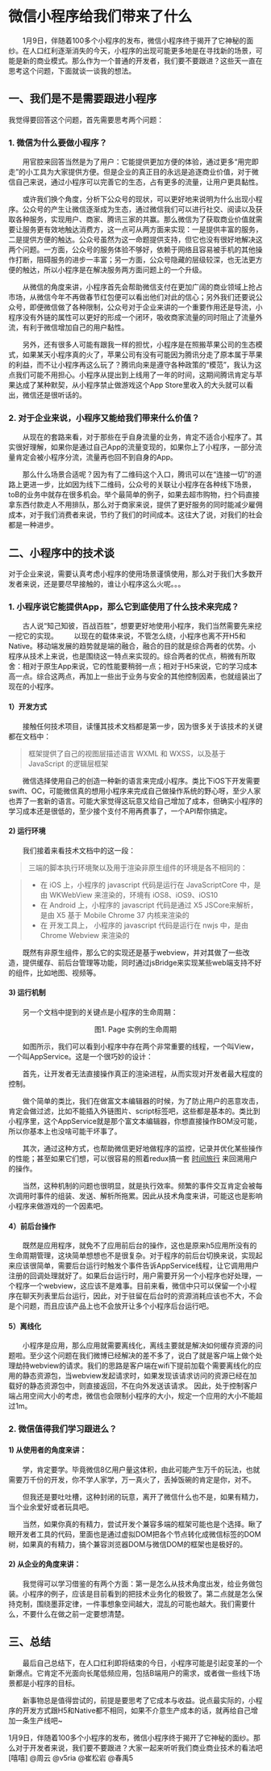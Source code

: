 # 微信小程序给我们带来了什么

&emsp;&emsp;1月9日，伴随着100多个小程序的发布，微信小程序终于揭开了它神秘的面纱。在人口红利逐渐消失的今天，小程序的出现可能更多地是在寻找新的场景，可能是新的商业模式。那么作为一个普通的开发者，我们要不要跟进？这些天一直在思考这个问题，下面就谈一谈我的想法。

## 一、我们是不是需要跟进小程序

我觉得要回答这个问题，首先需要思考两个问题：

### 1. 微信为什么要做小程序？

&emsp;&emsp;用官腔来回答当然是为了用户：它能提供更加方便的体验，通过更多“用完即走”的小工具为大家提供方便。但是企业的真正目的永远是追逐商业价值，对于微信自己来说，通过小程序可以完善它的生态，占有更多的流量，让用户更具黏性。

&emsp;&emsp;或许我们换个角度，分析下公众号的现状，可以更好地来说明为什么出现小程序。公众号的产生让微信逐渐成为生态，通过微信我们可以进行社交、阅读以及获取各种服务，实现用户、商家、腾讯三家的共赢。那么微信为了获取商业价值就需要让服务更有效地触达消费方，这一点可从两方面来实现：一是提供丰富的服务，二是提供方便的触达。公众号虽然为这一命题提供支持，但它也没有很好地解决这两个问题。一方面，公众号的服务体验不够好，依赖于网络且容易被手机的其他操作打断，阻碍服务的进步一丰富；另一方面，公众号隐藏的层级较深，也无法更方便的触达，所以小程序是在解决服务两方面问题上的一个升级。

&emsp;&emsp;从微信的角度来讲，小程序首先会帮助微信支付在更加广阔的商业领域上抢占市场，从微信今年不再做春节红包便可以看出他们对此的信心；另外我们还要说公众号，即便微信做了各种限制，公众号对于企业来讲的一个重要作用还是导流，小程序没有外链的属性可以更好的形成一个闭环，吸收商家流量的同时阻止了流量外流，有利于微信增加自己的用户黏性。

&emsp;&emsp;另外，还有很多人可能有跟我一样的担忧，小程序是在照搬苹果公司的生态模式，如果某天小程序真的火了，苹果公司有没有可能因为腾讯分走了原本属于苹果的利益，而不让小程序再这么玩了？腾讯向来是遵守各种政策的“模范”，我认为这点我们可能不用担心。小程序从提出到上线用了一年的时间，这期间腾讯肯定与苹果达成了某种默契，从小程序禁止做游戏这个App Store里收入的大头就可以看出，微信还是很听话的。

### 2. 对于企业来说，小程序又能给我们带来什么价值？

&emsp;&emsp;从现在的套路来看，对于那些在乎自身流量的业务，肯定不适合小程序了。其实很好理解，如果你是通过自己App的流量变现的，如果你上了小程序，一部分流量肯定会被小程序分流，流量再也回不到自身的App。

&emsp;&emsp;那么什么场景合适呢？因为有了二维码这个入口，腾讯可以在“连接一切”的道路上更进一步，比如因为线下二维码，公众号的关联让小程序在各种线下场景，toB的业务中就存在很多机会。举个最简单的例子，如果去超市购物，扫个码直接拿东西付款走人不用排队，那么对于商家来说，提供了更好服务的同时能减少雇佣成本，对于我们消费者来说，节约了我们的时间成本。这往大了说，对我们的社会都是一种进步。

## 二、小程序中的技术谈

对于企业来说，需要认真考虑小程序的使用场景谨慎使用，那么对于我们大多数开发者来说，还是要尽早接触的，谁让小程序这么火呢。。。

### 1. 小程序说它能提供App，那么它到底使用了什么技术来完成？

&emsp;&emsp;古人说“知己知彼，百战百胜”，想要更好地使用小程序，我们当然需要先来挖一挖它的实现。
&emsp;&emsp;以现在的载体来说，不管怎么绕，小程序也离不开H5和Native。移动端发展的趋势就是端的融合，融合的目的就是综合两者的优势。小程序从技术上来说，也是围绕这一特点来实现的。综合两者的优点，稍微有所取舍：相对于原生App来说，它的性能要稍弱一点；相对于H5来说，它的学习成本高一点。综合这两点，再加上一些出于业务与安全的其他控制因素，也就组装出了现在的小程序。

#### 1）开发方式

&emsp;&emsp;接触任何技术项目，读懂其技术文档都是第一步，因为很多关于该技术的关键都在文档中：

> 框架提供了自己的视图层描述语言 WXML 和 WXSS，以及基于 JavaScript 的逻辑层框架

&emsp;&emsp;微信选择使用自己的创造一种新的语言来完成小程序。类比下iOS下开发需要swift、OC，可能微信真的想用小程序来完成自己做操作系统的野心呀，至少人家也弄了一套新的语言。可能大家觉得这玩意又给自己增加了成本，但确实小程序的学习成本还是很低的，至少接个支付不用再费事了，一个API帮你搞定。

#### 2) 运行环境

&emsp;&emsp;我们接着来看技术文档中的这一段：

> 三端的脚本执行环境聚以及用于渲染非原生组件的环境是各不相同的：

> * 在 iOS 上，小程序的 javascript 代码是运行在 JavaScriptCore 中，是由 WKWebView 来渲染的，环境有 iOS8、iOS9、iOS10
> * 在 Android 上，小程序的 javascript 代码是通过 X5 JSCore来解析，是由 X5 基于 Mobile Chrome 37 内核来渲染的
> * 在 开发工具上， 小程序的 javascript 代码是运行在 nwjs 中，是由 Chrome Webview 来渲染的

&emsp;&emsp;既然有非原生组件，那么它的实现还是基于webview，并对其做了一些改造，提供缓存、前后台管理等功能，同时通过jsBridge来实现某些web端支持不好的组件，比如地图、视频等。

#### 3) 运行机制

&emsp;&emsp;另一个文档中提到的关键点是小程序的生命周期：

<div align=center><img src="./mina-lifecycle.png" alt="" /><div align=center>图1. Page 实例的生命周期</div></div>

&emsp;&emsp;如图所示，我们可以看到小程序中存在两个非常重要的线程，一个叫View，一个叫AppService。这是一个很巧妙的设计：

&emsp;&emsp;首先，让开发者无法直接操作真正的渲染进程，从而实现对开发者最大程度的控制。

&emsp;&emsp;做个简单的类比，我们在做富文本编辑器的时候，为了防止用户的恶意攻击，肯定会做过滤，比如不能插入外链图片、script标签吧，这些都是基本的。类比到小程序里，这个AppService就是那个富文本编辑器，你想直接操作BOM没可能，所以你基本上也没啥可能干坏事了。

&emsp;&emsp;其次，通过这种方式，也帮助微信更好地做程序的监控，记录并优化某些操作的性能；甚至如果它们想，可以很容易的照着redux搞一套 [时间旅行](http://www.ibm.com/developerworks/cn/web/wa-manage-state-with-redux-p4-david-geary/index.html) 来回溯用户的操作。

&emsp;&emsp;当然，这种机制的问题也很明显，就是执行效率。频繁的事件交互肯定会被每次调用时事件的组装、发送、解析所拖累。因此从技术角度来讲，可能这也是影响小程序来做游戏的一个因素吧。

#### 4）前后台操作

&emsp;&emsp;既然是应用程序，就免不了应用前后台的操作，这也是原来h5应用所没有的生命周期管理，这块简单想想也不是很复杂。对于程序的前后台切换来说，实现起来应该很简单，需要后台运行时触发个事件告诉AppService线程，让它调用用户注册的回调处理就好了。如果后台运行时，用户需要开另一个小程序也好处理，一个程序一个webview，这应该不是难事。目前来看，微信中只可以保留一个小程序在聊天列表里后台运行，因此，对于驻留在后台时的资源消耗应该也不大，不会是个问题，而且应该产品上也不会放开让多个小程序后台运行吧。

#### 5）离线化

&emsp;&emsp;小程序是应用，那么应用就需要离线化，离线主要就是解决如何缓存资源的问题啦。至少这个问题在我们微博已经解决的差不多了，说白了就是客户端上做个处理劫持webview的请求。我们的思路是客户端在wifi下提前加载个需要离线化的应用的静态资源包，当webview发起请求时，如果发现该请求访问的资源已经在加载好的静态资源包中，则直接返回，不在向外发送该请求。
因此，处于控制客户端占用空间大小的考虑，微信也会限制小程序的大小，规定一个应用的大小不能超过1m。

### 2. 微信值得我们学习跟进么？

#### 1) 从使用者的角度来讲：

&emsp;&emsp;学，肯定要学。毕竟微信8亿用户量这体积，由此可能产生万千的玩法，也就需要万千份的开发，你不学人家学，万一真火了，丢掉饭碗的肯定是你，对不。

&emsp;&emsp;但我还是要吐吐槽，这种封闭的玩意，离开了微信什么也不是，如果有精力，当个业余爱好或者玩具吧。

&emsp;&emsp;当然，如果你真的有精力，尝试开发个兼容多端的框架可能也是个选择。瞅了眼开发者工具的代码，里面也是通过虚拟DOM把各个节点转化成微信标签的DOM树，如果真的有精力，搞个兼容浏览器DOM与微信DOM的框架也是极好的。

#### 2) 从企业的角度来讲：

&emsp;&emsp;我觉得可以学习借鉴的有两个方面：第一是怎么从技术角度出发，给业务做包装。小程序的例子，应该是目前看到的把技术业务化的极致了。第二点就是怎么保持克制，围绕墨菲定律，一件事想象空间越大，混乱的可能也越大。我们需要什么，不要什么在做之前一定要想清楚。

## 三、总结

&emsp;&emsp;最后自己总结下，在人口红利即将结束的今日，小程序可能是引起变革的一个新爆点。它肯定不光面向长尾低频应用，包括B端用户的需求，或者做一些线下场景都是小程序的目标。

&emsp;&emsp;新事物总是值得尝试的，前提是要思考了它成本与收益。说点最实际的，小程序的开发方式跟H5和Native都不相同，如果不介意生产成本的话，就再给自己增加一条生产线吧~



1月9日，伴随着100多个小程序的发布，微信小程序终于揭开了它神秘的面纱。那么对于开发者来说，我们要不要跟进？大家一起来听听我们商业商业技术的看法吧[嘻嘻] @周云 @v5ria @崔松岩 @春禹5 
